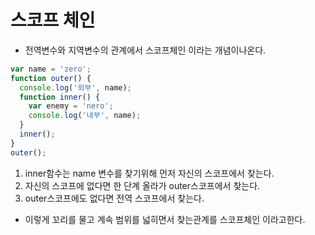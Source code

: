 # 스코프 체인	

- 전역변수와 지역변수의 관계에서 스코프체인 이라는 개념이나온다.	

```javascript
var name = 'zero';	
function outer() {	
  console.log('외부', name);	
  function inner() {	
    var enemy = 'nero';	
    console.log('내부', name);	
  }	
  inner();	
}	
outer();	
```
1. inner함수는 name 변수를 찾기위해 먼저 자신의 스코프에서 찾는다.	
2. 자신의 스코프에 없다면 한 단계 올라가 outer스코프에서 찾는다.	
3. outer스코프에도 없다면 전역 스코프에서 찾는다.	

* 이렇게 꼬리를 물고 계속 범위를 넓히면서 찾는관계를 스코프체인 이라고한다.
